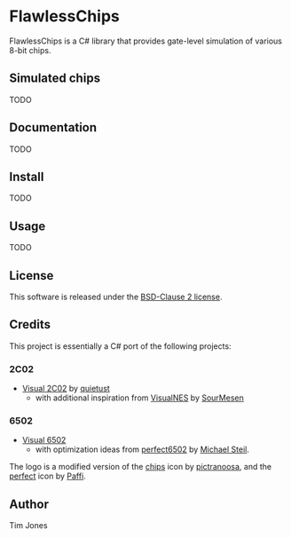 # FlawlessChips

FlawlessChips is a C# library that provides gate-level simulation of various 8-bit chips.

## Simulated chips

TODO

## Documentation

TODO

## Install

TODO

## Usage

TODO

## License

This software is released under the [BSD-Clause 2 license](https://opensource.org/licenses/BSD-2-Clause). 

## Credits

This project is essentially a C# port of the following projects:

### 2C02

* [Visual 2C02](https://www.qmtpro.com/~nes/chipimages/visual2c02/) by [quietust](https://www.qmtpro.com/)
  * with additional inspiration from [VisualNES](https://github.com/SourMesen/VisualNes) by [SourMesen](https://github.com/SourMesen)

### 6502

* [Visual 6502](http://www.visual6502.org/JSSim/index.html)
  * with optimization ideas from [perfect6502](https://github.com/mist64/perfect6502) by [Michael Steil](http://www.pagetable.com/).

The logo is a modified version of the [chips](https://thenounproject.com/icon/chips-4719557/) icon by [pictranoosa](https://thenounproject.com/ihsannugroho/), and the [perfect](https://thenounproject.com/icon/perfect-1221120/) icon by [Paffi](https://thenounproject.com/paffi/).

## Author

Tim Jones